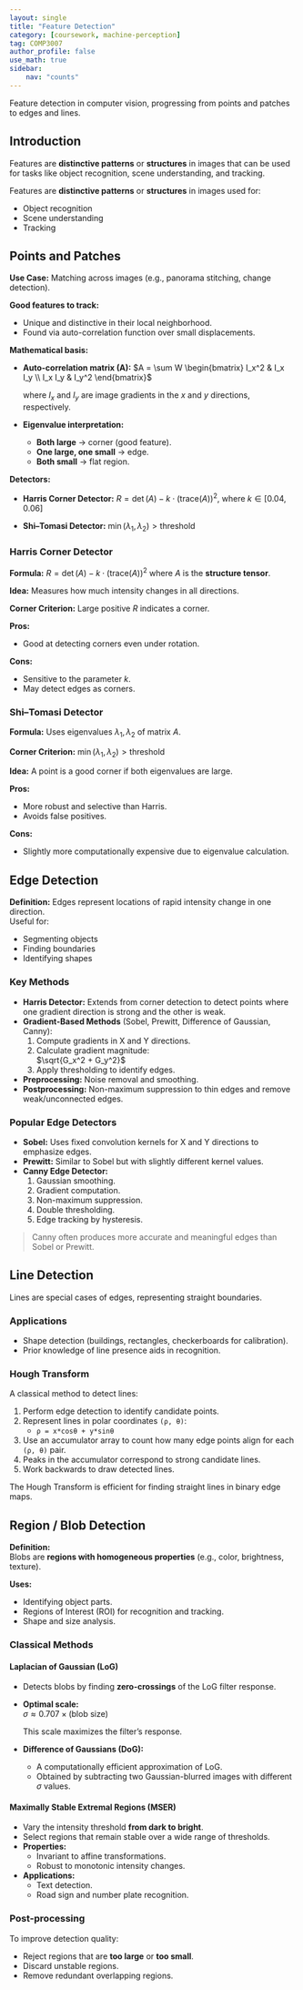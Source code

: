 ```yaml
---
layout: single
title: "Feature Detection"
category: [coursework, machine-perception]
tag: COMP3007
author_profile: false
use_math: true
sidebar:
    nav: "counts"
---
```


Feature detection in computer vision, progressing from points and patches to edges and lines. 

## Introduction
Features are **distinctive patterns** or **structures** in images that can be used for tasks like object recognition, scene understanding, and tracking.

Features are **distinctive patterns** or **structures** in images used for:
- Object recognition
- Scene understanding
- Tracking


## Points and Patches

**Use Case:** Matching across images (e.g., panorama stitching, change detection).

**Good features to track:**
- Unique and distinctive in their local neighborhood.
- Found via auto-correlation function over small displacements.

**Mathematical basis:**
- **Auto-correlation matrix (A):**
  $A = \sum W \begin{bmatrix} I_x^2 & I_x I_y \\ I_x I_y & I_y^2 \end{bmatrix}$ 
  
  where $I_x$ and $I_y$ are image gradients in the $x$ and $y$ directions, respectively.

- **Eigenvalue interpretation:**
  - **Both large** → corner (good feature).
  - **One large, one small** → edge.
  - **Both small** → flat region.

**Detectors:**
- **Harris Corner Detector:**
  $R = \det(A) - k \cdot (\text{trace}(A))^2$, where $k \in [0.04, 0.06]$

- **Shi–Tomasi Detector:**
  $\min(\lambda_1, \lambda_2) > \text{threshold}$

### Harris Corner Detector

**Formula:**
  $R = \det(A) - k \cdot (\text{trace}(A))^2$ 
  where $A$ is the **structure tensor**.

**Idea:** Measures how much intensity changes in all directions.

**Corner Criterion:** Large positive $R$ indicates a corner.

**Pros:**
- Good at detecting corners even under rotation.

**Cons:**
- Sensitive to the parameter $k$.
- May detect edges as corners.


### Shi–Tomasi Detector

**Formula:** Uses eigenvalues $\lambda_1, \lambda_2$ of matrix $A$.

**Corner Criterion:** 
$\min(\lambda_1, \lambda_2) > \text{threshold}$

**Idea:** A point is a good corner if both eigenvalues are large.

**Pros:**
- More robust and selective than Harris.
- Avoids false positives.

**Cons:**
- Slightly more computationally expensive due to eigenvalue calculation.


## Edge Detection
**Definition:** Edges represent locations of rapid intensity change in one direction.  
Useful for:
- Segmenting objects
- Finding boundaries
- Identifying shapes

### Key Methods
- **Harris Detector:** Extends from corner detection to detect points where one gradient direction is strong and the other is weak.
- **Gradient-Based Methods** (Sobel, Prewitt, Difference of Gaussian, Canny):
  1. Compute gradients in X and Y directions.
  2. Calculate gradient magnitude:  
     $\sqrt{G_x^2 + G_y^2}$
  3. Apply thresholding to identify edges.
- **Preprocessing:** Noise removal and smoothing.
- **Postprocessing:** Non-maximum suppression to thin edges and remove weak/unconnected edges.


### Popular Edge Detectors
- **Sobel:** Uses fixed convolution kernels for X and Y directions to emphasize edges.
- **Prewitt:** Similar to Sobel but with slightly different kernel values.
- **Canny Edge Detector:**
  1. Gaussian smoothing.
  2. Gradient computation.
  3. Non-maximum suppression.
  4. Double thresholding.
  5. Edge tracking by hysteresis.

> Canny often produces more accurate and meaningful edges than Sobel or Prewitt.


## Line Detection
Lines are special cases of edges, representing straight boundaries.

### Applications
- Shape detection (buildings, rectangles, checkerboards for calibration).
- Prior knowledge of line presence aids in recognition.

### Hough Transform
A classical method to detect lines:
1. Perform edge detection to identify candidate points.
2. Represent lines in polar coordinates `(ρ, θ)`:
   - `ρ = x*cosθ + y*sinθ`
3. Use an accumulator array to count how many edge points align for each `(ρ, θ)` pair.
4. Peaks in the accumulator correspond to strong candidate lines.
5. Work backwards to draw detected lines.

The Hough Transform is efficient for finding straight lines in binary edge maps.

## Region / Blob Detection

**Definition:**  
Blobs are **regions with homogeneous properties** (e.g., color, brightness, texture).  

**Uses:**
- Identifying object parts.
- Regions of Interest (ROI) for recognition and tracking.
- Shape and size analysis.

### Classical Methods

#### Laplacian of Gaussian (LoG)
- Detects blobs by finding **zero-crossings** of the LoG filter response.
- **Optimal scale:**  
  $\sigma \approx 0.707 \times \text{(blob size)}$

  This scale maximizes the filter’s response.

- **Difference of Gaussians (DoG):**
  - A computationally efficient approximation of LoG.
  - Obtained by subtracting two Gaussian-blurred images with different $\sigma$ values.


#### Maximally Stable Extremal Regions (MSER)
- Vary the intensity threshold **from dark to bright**.
- Select regions that remain stable over a wide range of thresholds.
- **Properties:**
  - Invariant to affine transformations.
  - Robust to monotonic intensity changes.
- **Applications:**
  - Text detection.
  - Road sign and number plate recognition.


### Post-processing
To improve detection quality:
- Reject regions that are **too large** or **too small**.
- Discard unstable regions.
- Remove redundant overlapping regions.
